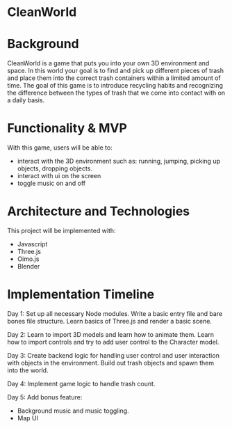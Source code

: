 # CleanWorld

# Background

CleanWorld is a game that puts you into your own 3D environment and space. In this world your goal is to find and pick up different pieces of trash and place them into the correct trash containers within a limited amount of time. The goal of this game is to introduce recycling habits and recognizing the difference between the types of trash that we come into contact with on a daily basis.

# Functionality & MVP

With this game, users will be able to:
* interact with the 3D environment such as: running, jumping, picking up objects, dropping objects.
* interact with ui on the screen
* toggle music on and off

# Architecture and Technologies

This project will be implemented with:
* Javascript
* Three.js
* Oimo.js
* Blender

# Implementation Timeline

Day 1: Set up all necessary Node modules. Write a basic entry file and bare bones file structure. Learn basics of Three.js and render a basic scene.

Day 2: Learn to import 3D models and learn how to animate them. Learn how to import controls and try to add user control to the Character model.

Day 3: Create backend logic for handling user control and user interaction with objects in the environment. Build out trash objects and spawn them into the world.

Day 4: Implement game logic to handle trash count.

Day 5: Add bonus feature:
* Background music and music toggling.
* Map UI
